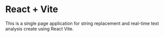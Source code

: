 # React + Vite

This is a single page application for string replacement and real-time text analysis create using React Vite.